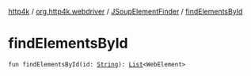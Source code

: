 [http4k](../../index.md) / [org.http4k.webdriver](../index.md) / [JSoupElementFinder](index.md) / [findElementsById](./find-elements-by-id.md)

# findElementsById

`fun findElementsById(id: `[`String`](https://kotlinlang.org/api/latest/jvm/stdlib/kotlin/-string/index.html)`): `[`List`](https://kotlinlang.org/api/latest/jvm/stdlib/kotlin.collections/-list/index.html)`<WebElement>`